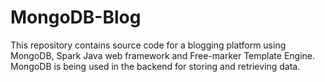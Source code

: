 # MongoDB-Blog

This repository contains source code for a blogging platform using MongoDB, Spark Java web framework and Free-marker Template Engine.
MongoDB is being used in the backend for storing and retrieving data.
